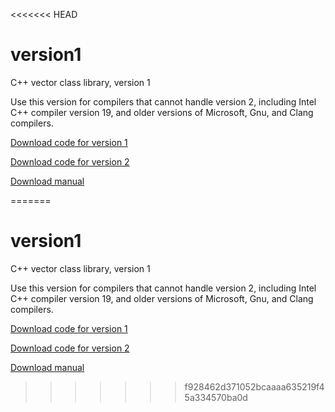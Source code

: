 <<<<<<< HEAD
# version1
C++ vector class library, version 1

Use this version for compilers that cannot handle version 2,
including Intel C++ compiler version 19, and older versions of Microsoft, Gnu, and Clang compilers.

[Download code for version 1](https://github.com/vectorclass/version1/archive/master.zip)

[Download code for version 2](https://github.com/vectorclass/version2/archive/master.zip)

[Download manual](https://github.com/vectorclass/manual/raw/master/vcl_manual.pdf)

=======
# version1
C++ vector class library, version 1

Use this version for compilers that cannot handle version 2,
including Intel C++ compiler version 19, and older versions of Microsoft, Gnu, and Clang compilers.

[Download code for version 1](https://github.com/vectorclass/version1/archive/master.zip)

[Download code for version 2](https://github.com/vectorclass/version2/archive/master.zip)

[Download manual](https://github.com/vectorclass/manual/raw/master/vcl_manual.pdf)

>>>>>>> f928462d371052bcaaaa635219f45a334570ba0d
